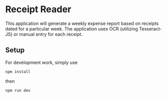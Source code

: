 # Receipt Reader
This application will generate a weekly expense report based on receipts dated for a particular week.
The application uses OCR (utilizing Tesseract-JS) or manual entry for each receipt.

## Setup
For development work, simply use 

```npm install```

then

```npm run dev```

